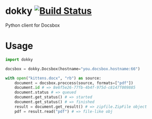 # dokky [![Build Status](https://travis-ci.org/docsbox/dokky.svg?branch=master)](https://travis-ci.org/docsbox/dokky)
Python client for Docsbox

# Usage
```python
import dokky

docsbox = dokky.Docsbox(hostname="you.docsbox.hostname:66")

with open("kittens.docx", "rb") as source:
    document = docsbox.proccess(source, formats=["pdf"])
    document.id # => 8e6f5e26-77fb-4b4f-975d-c8147f009885
    document.status # => queued
    document.get_status() # => started
    document.get_status() # => finished
    result = document.get_result() # => zipfile.ZipFile object
    pdf = result.read("pdf") # => file-like obj
